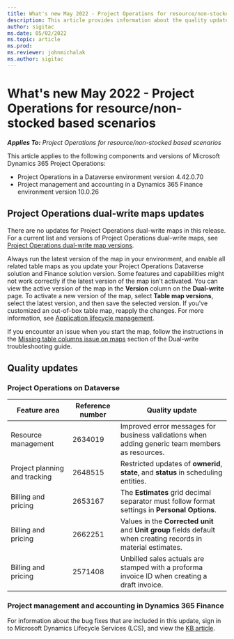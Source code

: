 ```yaml
---
title: What's new May 2022 - Project Operations for resource/non-stocked based scenarios
description: This article provides information about the quality updates that are available in the May 2022 release of Microsoft Dynamics 365 Project Operations for resource/non-stocked based scenarios.
author: sigitac
ms.date: 05/02/2022
ms.topic: article
ms.prod:
ms.reviewer: johnmichalak 
ms.author: sigitac
---
```


# What's new May 2022 - Project Operations for resource/non-stocked based scenarios

_**Applies To:** Project Operations for resource/non-stocked based scenarios_

This article applies to the following components and versions of Microsoft Dynamics 365 Project Operations:

- Project Operations in a Dataverse environment version 4.42.0.70
- Project management and accounting in a Dynamics 365 Finance environment version 10.0.26

## Project Operations dual-write maps updates

There are no updates for Project Operations dual-write maps in this release. For a current list and versions of Project Operations dual-write maps, see [Project Operations dual-write map versions](../environment/resource-dual-write-maps.md).

Always run the latest version of the map in your environment, and enable all related table maps as you update your Project Operations Dataverse solution and Finance solution version. Some features and capabilities might not work correctly if the latest version of the map isn't activated. You can view the active version of the map in the **Version** column on the **Dual-write** page. To activate a new version of the map, select **Table map versions**, select the latest version, and then save the selected version. If you've customized an out-of-box table map, reapply the changes. For more information, see [Application lifecycle management](/dynamics365/fin-ops-core/dev-itpro/data-entities/dual-write/app-lifecycle-management).

If you encounter an issue when you start the map, follow the instructions in the [Missing table columns issue on maps](/dynamics365/fin-ops-core/dev-itpro/data-entities/dual-write/dual-write-troubleshooting-finops-upgrades#missing-table-columns-issue-on-maps) section of the Dual-write troubleshooting guide.

## Quality updates
### Project Operations on Dataverse

| Feature area | Reference number | Quality update |
| --- | --- | --- |
| Resource management | 2634019 | Improved error messages for business validations when adding generic team members as resources. |
| Project planning and tracking | 2648515 | Restricted updates of **ownerid**, **state**, and **status** in scheduling entities. |
| Billing and pricing | 2653167 | The **Estimates** grid decimal separator must follow format settings in **Personal Options**. |
| Billing and pricing| 2662251 | Values in the **Corrected unit** and **Unit group** fields default when creating records in material estimates. |
| Billing and pricing| 2571408 | Unbilled sales actuals are stamped with a proforma invoice ID when creating a draft invoice. |

### Project management and accounting in Dynamics 365 Finance

For information about the bug fixes that are included in this update, sign in to Microsoft Dynamics Lifecycle Services (LCS), and view the [KB article](https://fix.lcs.dynamics.com/Issue/Details?bugId=662864).
